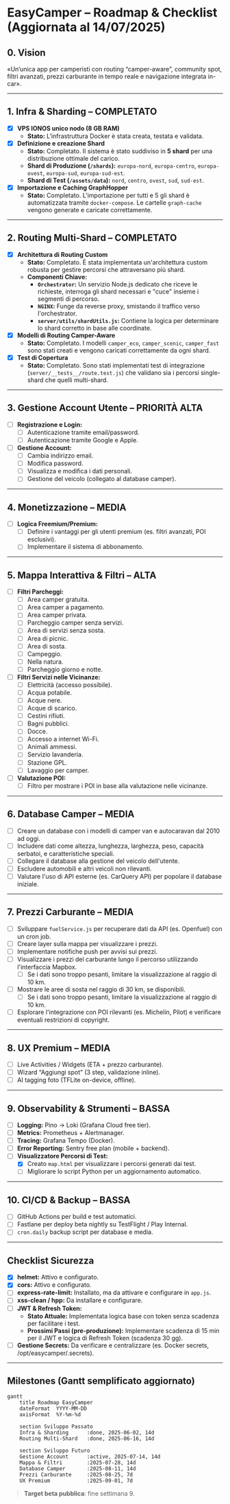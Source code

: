 # EasyCamper – Roadmap & Checklist (Aggiornata al 14/07/2025)

## 0. Vision
«Un’unica app per camperisti con routing “camper-aware”, community spot, filtri avanzati, prezzi carburante in tempo reale e navigazione integrata in-car».

---

## 1. Infra & Sharding – COMPLETATO
- [x] **VPS IONOS unico nodo (8 GB RAM)**
  - **Stato:** L'infrastruttura Docker è stata creata, testata e validata.
- [x] **Definizione e creazione Shard**
  - **Stato:** Completato. Il sistema è stato suddiviso in **5 shard** per una distribuzione ottimale del carico.
  - **Shard di Produzione (`/shards`):** `europa-nord`, `europa-centro`, `europa-ovest`, `europa-sud`, `europa-sud-est`.
  - **Shard di Test (`/assets/data`):** `nord`, `centro`, `ovest`, `sud`, `sud-est`.
- [x] **Importazione e Caching GraphHopper**
  - **Stato:** Completato. L'importazione per tutti e 5 gli shard è automatizzata tramite `docker-compose`. Le cartelle `graph-cache` vengono generate e caricate correttamente.

---

## 2. Routing Multi-Shard – COMPLETATO
- [x] **Architettura di Routing Custom**
  - **Stato:** Completato. È stata implementata un'architettura custom robusta per gestire percorsi che attraversano più shard.
  - **Componenti Chiave:**
    - **`Orchestrator`:** Un servizio Node.js dedicato che riceve le richieste, interroga gli shard necessari e "cuce" insieme i segmenti di percorso.
    - **`NGINX`:** Funge da reverse proxy, smistando il traffico verso l'orchestrator.
    - **`server/utils/shardUtils.js`:** Contiene la logica per determinare lo shard corretto in base alle coordinate.
- [x] **Modelli di Routing Camper-Aware**
  - **Stato:** Completato. I modelli `camper_eco`, `camper_scenic`, `camper_fast` sono stati creati e vengono caricati correttamente da ogni shard.
- [x] **Test di Copertura**
  - **Stato:** Completato. Sono stati implementati test di integrazione (`server/__tests__/route.test.js`) che validano sia i percorsi single-shard che quelli multi-shard.

---

## 3. Gestione Account Utente – PRIORITÀ ALTA
- [ ] **Registrazione e Login:**
  - [ ] Autenticazione tramite email/password.
  - [ ] Autenticazione tramite Google e Apple.
- [ ] **Gestione Account:**
  - [ ] Cambia indirizzo email.
  - [ ] Modifica password.
  - [ ] Visualizza e modifica i dati personali.
  - [ ] Gestione del veicolo (collegato al database camper).

---

## 4. Monetizzazione – MEDIA
- [ ] **Logica Freemium/Premium:**
  - [ ] Definire i vantaggi per gli utenti premium (es. filtri avanzati, POI esclusivi).
  - [ ] Implementare il sistema di abbonamento.

---

## 5. Mappa Interattiva & Filtri – ALTA
- [ ] **Filtri Parcheggi:**
  - [ ] Area camper gratuita.
  - [ ] Area camper a pagamento.
  - [ ] Area camper privata.
  - [ ] Parcheggio camper senza servizi.
  - [ ] Area di servizi senza sosta.
  - [ ] Area di picnic.
  - [ ] Area di sosta.
  - [ ] Campeggio.
  - [ ] Nella natura.
  - [ ] Parcheggio giorno e notte.
- [ ] **Filtri Servizi nelle Vicinanze:**
  - [ ] Elettricità (accesso possibile).
  - [ ] Acqua potabile.
  - [ ] Acque nere.
  - [ ] Acque di scarico.
  - [ ] Cestini rifiuti.
  - [ ] Bagni pubblici.
  - [ ] Docce.
  - [ ] Accesso a internet Wi-Fi.
  - [ ] Animali ammessi.
  - [ ] Servizio lavanderia.
  - [ ] Stazione GPL.
  - [ ] Lavaggio per camper.
- [ ] **Valutazione POI:**
  - [ ] Filtro per mostrare i POI in base alla valutazione nelle vicinanze.

---

## 6. Database Camper – MEDIA
- [ ] Creare un database con i modelli di camper van e autocaravan dal 2010 ad oggi.
- [ ] Includere dati come altezza, lunghezza, larghezza, peso, capacità serbatoi, e caratteristiche speciali.
- [ ] Collegare il database alla gestione del veicolo dell'utente.
- [ ] Escludere automobili e altri veicoli non rilevanti.
- [ ] Valutare l'uso di API esterne (es. CarQuery API) per popolare il database iniziale.

---

## 7. Prezzi Carburante – MEDIA
- [ ] Sviluppare `fuelService.js` per recuperare dati da API (es. Openfuel) con un cron job.
- [ ] Creare layer sulla mappa per visualizzare i prezzi.
- [ ] Implementare notifiche push per avvisi sui prezzi.
- [ ] Visualizzare i prezzi del carburante lungo il percorso utilizzando l'interfaccia Mapbox.
  - [ ] Se i dati sono troppo pesanti, limitare la visualizzazione al raggio di 10 km.
- [ ] Mostrare le aree di sosta nel raggio di 30 km, se disponibili.
  - [ ] Se i dati sono troppo pesanti, limitare la visualizzazione al raggio di 10 km.
- [ ] Esplorare l'integrazione con POI rilevanti (es. Michelin, Pilot) e verificare eventuali restrizioni di copyright.

---

## 8. UX Premium – MEDIA
- [ ] Live Activities / Widgets (ETA + prezzo carburante).
- [ ] Wizard “Aggiungi spot” (3 step, validazione inline).
- [ ] AI tagging foto (TFLite on-device, offline).

---

## 9. Observability & Strumenti – BASSA
- [ ] **Logging:** Pino → Loki (Grafana Cloud free tier).
- [ ] **Metrics:** Prometheus + Alertmanager.
- [ ] **Tracing:** Grafana Tempo (Docker).
- [ ] **Error Reporting:** Sentry free plan (mobile + backend).
- [ ] **Visualizzatore Percorsi di Test:**
  - [x] Creato `map.html` per visualizzare i percorsi generati dai test.
  - [ ] Migliorare lo script Python per un aggiornamento automatico.

---

## 10. CI/CD & Backup – BASSA
- [ ] GitHub Actions per build e test automatici.
- [ ] Fastlane per deploy beta nightly su TestFlight / Play Internal.
- [ ] `cron.daily` backup script per database e media.

---

## Checklist Sicurezza
- [x] **helmet:** Attivo e configurato.
- [x] **cors:** Attivo e configurato.
- [ ] **express-rate-limit:** Installato, ma da attivare e configurare in `app.js`.
- [ ] **xss-clean / hpp:** Da installare e configurare.
- [ ] **JWT & Refresh Token:**
  - **Stato Attuale:** Implementata logica base con token senza scadenza per facilitare i test.
  - **Prossimi Passi (pre-produzione):** Implementare scadenza di 15 min per il JWT e logica di Refresh Token (scadenza 30 gg).
- [ ] **Gestione Secrets:** Da verificare e centralizzare (es. Docker secrets, /opt/easycamper/.secrets).

---

## Milestones (Gantt semplificato aggiornato)
```mermaid
gantt
    title Roadmap EasyCamper
    dateFormat  YYYY-MM-DD
    axisFormat  %Y-%m-%d

    section Sviluppo Passato
    Infra & Sharding      :done, 2025-06-02, 14d
    Routing Multi-Shard   :done, 2025-06-16, 14d

    section Sviluppo Futuro
    Gestione Account      :active, 2025-07-14, 14d
    Mappa & Filtri        :2025-07-28, 14d
    Database Camper       :2025-08-11, 14d
    Prezzi Carburante     :2025-08-25, 7d
    UX Premium            :2025-09-01, 7d
```

> **Target beta pubblica**: fine settimana 9.